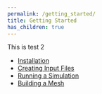 ```yaml
---
permalink: /getting_started/
title: Getting Started
has_children: true
---
```


This is test 2

* [Installation](/installation/installation.md)
* [Creating Input Files](/getting_started/fenics_input_readme/)
* [Running a Simulation](/getting_started/running_demo/)
* [Building a Mesh](/getting_started/mesh_generation_readme/)

